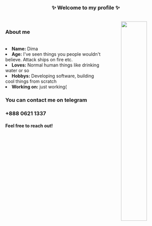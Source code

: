 <div align="center" font-size="48px">
  
 <h3>✨ <b>Welcome to my profile</b> ✨</h3>
</div>
<br>
<div align="center">
  <img src="https://media.tenor.com/fTTVgygGDh8AAAAC/kitty-cat-sandwich.gif" align="right" width="40%">
</div>
  <div align="left" font-size="48px">
   <h3><b>About me</b></h3> 
  </div>
  <br>
<li>
 <b>Name:</b> Dima</li>
<li>
<b>Age:</b> I've seen things you people wouldn't believe. Attack ships on fire etc.
</li>
<li>
<b>Loves:</b> Normal human things like drinking water or so
</li>
<li>
<b>Hobbys:</b> Developing software, building cool things from scratch
</li>
<li>
  <b>Working on:</b> just working(
</li>

<div align="left">
  <h3>You can contact me on telegram</h3>
  <h3>+888 0621 1337</h3>
  
  <h4>Feel free to reach out!</h4>
  </div>
<!--
**waverew/waverew** is a ✨ _special_ ✨ repository because its `README.md` (this file) appears on your GitHub profile.

Here are some ideas to get you started:

- 🔭 I’m currently working on ...
- 🌱 I’m currently learning ...
- 👯 I’m looking to collaborate on ...
- 🤔 I’m looking for help with ...
- 💬 Ask me about ...
- 📫 How to reach me: ...
- 😄 Pronouns: ...
- ⚡ Fun fact: ...
-->
